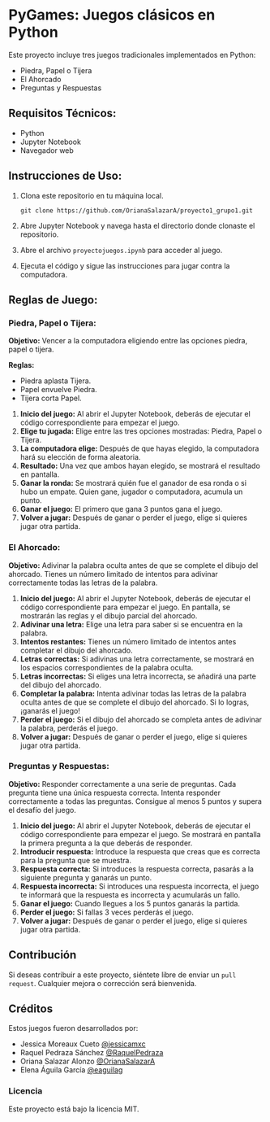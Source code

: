 # PyGames: Juegos clásicos en Python  

Este proyecto incluye tres juegos tradicionales implementados en Python:
- Piedra, Papel o Tijera
- El Ahorcado
- Preguntas y Respuestas

## Requisitos Técnicos:

- Python
- Jupyter Notebook
- Navegador web

## Instrucciones de Uso:

1. Clona este repositorio en tu máquina local.

    ```
    git clone https://github.com/OrianaSalazarA/proyecto1_grupo1.git
    ```

2. Abre Jupyter Notebook y navega hasta el directorio donde clonaste el repositorio.

3. Abre el archivo `proyectojuegos.ipynb` para acceder al juego.

4. Ejecuta el código y sigue las instrucciones para jugar contra la computadora.


## Reglas de Juego:

### Piedra, Papel o Tijera:
**Objetivo:**
Vencer a la computadora eligiendo entre las opciones piedra, papel o tijera. 

**Reglas:**
- Piedra aplasta Tijera.
- Papel envuelve Piedra.
- Tijera corta Papel.

1. **Inicio del juego:** Al abrir el Jupyter Notebook, deberás de ejecutar el código correspondiente para empezar el juego.
2. **Elige tu jugada:** Elige entre las tres opciones mostradas: Piedra, Papel o Tijera.
3. **La computadora elige:** Después de que hayas elegido, la computadora hará su elección de forma aleatoria.
4. **Resultado:** Una vez que ambos hayan elegido, se mostrará el resultado en pantalla.
5. **Ganar la ronda:** Se mostrará quién fue el ganador de esa ronda o si hubo un empate. Quien gane, jugador o computadora, acumula un punto.
6. **Ganar el juego:** El primero que gana 3 puntos gana el juego.
7. **Volver a jugar:** Después de ganar o perder el juego, elige si quieres jugar otra partida.

### El Ahorcado:
**Objetivo:**
Adivinar la palabra oculta antes de que se complete el dibujo del ahorcado. Tienes un número limitado de intentos para adivinar correctamente todas las letras de la palabra.

1. **Inicio del juego:** Al abrir el Jupyter Notebook, deberás de ejecutar el código correspondiente para empezar el juego. En pantalla, se mostrarán las reglas y el dibujo parcial del ahorcado.
2. **Adivinar una letra:** Elige una letra para saber si se encuentra en la palabra.
3. **Intentos restantes:** Tienes un número limitado de intentos antes completar el dibujo del ahorcado.
4. **Letras correctas:** Si adivinas una letra correctamente, se mostrará en los espacios correspondientes de la palabra oculta.
5. **Letras incorrectas:** Si eliges una letra incorrecta, se añadirá una parte del dibujo del ahorcado.
6. **Completar la palabra:** Intenta adivinar todas las letras de la palabra oculta antes de que se complete el dibujo del ahorcado. Si lo logras, ¡ganarás el juego!
7. **Perder el juego:** Si el dibujo del ahorcado se completa antes de adivinar la palabra, perderás el juego.
8. **Volver a jugar:** Después de ganar o perder el juego, elige si quieres jugar otra partida.

### Preguntas y Respuestas:
**Objetivo:**
Responder correctamente a una serie de preguntas. Cada pregunta tiene una única respuesta correcta. Intenta responder correctamente a todas las preguntas. Consigue al menos 5 puntos y supera el desafío del juego.

1. **Inicio del juego:** Al abrir el Jupyter Notebook, deberás de ejecutar el código correspondiente para empezar el juego. Se mostrará en pantalla la primera pregunta a la que deberás de responder.
2. **Introducir respuesta:** Introduce la respuesta que creas que es correcta para la pregunta que se muestra.
3. **Respuesta correcta:** Si introduces la respuesta correcta, pasarás a la siguiente pregunta y ganarás un punto.
4. **Respuesta incorrecta:** Si introduces una respuesta incorrecta, el juego te informará que la respuesta es incorrecta y acumularás un fallo.
5. **Ganar el juego:** Cuando llegues a los 5 puntos ganarás la partida.
6. **Perder el juego:** Si fallas 3 veces perderás el juego.
7. **Volver a jugar:** Después de ganar o perder el juego, elige si quieres jugar otra partida.

## Contribución
Si deseas contribuir a este proyecto, siéntete libre de enviar un `pull request`. Cualquier mejora o corrección será bienvenida.

## Créditos
Estos juegos fueron desarrollados por:

- Jessica Moreaux Cueto [@jessicamxc](https://github.com/jessicamxc)
- Raquel Pedraza Sánchez [@RaquelPedraza](https://github.com/RaquelPedraza)
- Oriana Salazar Alonzo [@OrianaSalazarA](https://github.com/OrianaSalazarA/)
- Elena Águila García [@eaguilag](https://github.com/eaguilag)

### Licencia
Este proyecto está bajo la licencia MIT.